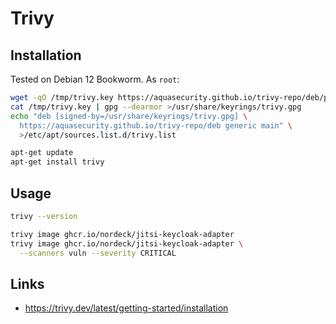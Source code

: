 # Trivy

## Installation

Tested on Debian 12 Bookworm. As `root`:

```bash
wget -qO /tmp/trivy.key https://aquasecurity.github.io/trivy-repo/deb/public.key
cat /tmp/trivy.key | gpg --dearmor >/usr/share/keyrings/trivy.gpg
echo "deb [signed-by=/usr/share/keyrings/trivy.gpg] \
  https://aquasecurity.github.io/trivy-repo/deb generic main" \
  >/etc/apt/sources.list.d/trivy.list

apt-get update
apt-get install trivy
```

## Usage

```bash
trivy --version

trivy image ghcr.io/nordeck/jitsi-keycloak-adapter
trivy image ghcr.io/nordeck/jitsi-keycloak-adapter \
  --scanners vuln --severity CRITICAL
```

## Links

- https://trivy.dev/latest/getting-started/installation
